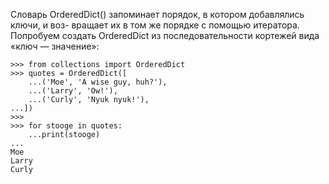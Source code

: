 
Словарь OrderedDict() запоминает порядок, в котором добавлялись ключи, и воз-
вращает их в том же порядке с помощью итератора. Попробуем создать OrderedDict
из последовательности кортежей вида «ключ — значение»:

```
>>> from collections import OrderedDict
>>> quotes = OrderedDict([
	...('Moe', 'A wise guy, huh?'),
	...('Larry', 'Ow!'),
	...('Curly', 'Nyuk nyuk!'),
...])
>>>
>>> for stooge in quotes:
	...print(stooge)
...
Moe
Larry
Curly
```
